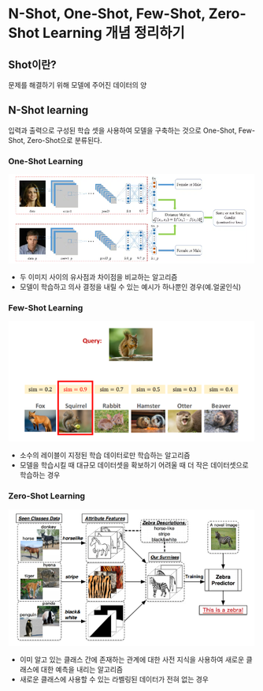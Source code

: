 # N-Shot, One-Shot, Few-Shot, Zero-Shot Learning 개념 정리하기

## Shot이란?
문제를 해결하기 위해 모델에 주어진 데이터의 양

## N-Shot learning
입력과 출력으로 구성된 학습 셋을 사용하여 모델을 구축하는 것으로 One-Shot, Few-Shot, Zero-Shot으로 분류된다.

### One-Shot Learning
<img src="../.asset/deeplearning-one-shot.png" width="500">

- 두 이미지 사이의 유사점과 차이점을 비교하는 알고리즘
- 모델이 학습하고 의사 결정을 내릴 수 있는 예시가 하나뿐인 경우(예.얼굴인식)

### Few-Shot Learning
<img src="../.asset/deeplearning-few-shot.png" width="500">

- 소수의 레이블이 지정된 학습 데이터로만 학습하는 알고리즘
- 모델을 학습시킬 때 대규모 데이터셋을 확보하기 어려울 때 더 작은 데이터셋으로 학습하는 경우

### Zero-Shot Learning
<img src="../.asset/deeplearning-zero-shot.png" width="500">

- 이미 알고 있는 클래스 간에 존재하는 관계에 대한 사전 지식을 사용하여 새로운 클래스에 대한 예측을 내리는 알고리즘
- 새로운 클래스에 사용할 수 있는 라벨링된 데이터가 전혀 없는 경우
